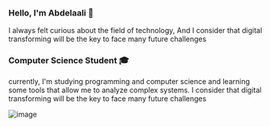 ### Hello, I'm Abdelaali 👋
I always felt curious about the field of technology, And I consider that digital transforming will be the key to face many future challenges

### Computer Science Student :mortar_board:
currently, I'm studying programming and computer science and learning some tools that allow me to analyze complex systems. I consider that digital transforming will be the key to face many future challenges

![image](https://i.imgur.com/hbwJzEA.png)
<!--
**abdlalisalmi/abdlalisalmi** is a ✨ _special_ ✨ repository because its `README.md` (this file) appears on your GitHub profile.

Here are some ideas to get you started:

- 🔭 I’m currently working on ...
- 🌱 I’m currently learning ...
- 👯 I’m looking to collaborate on ...
- 🤔 I’m looking for help with ...
- 💬 Ask me about ...
- 📫 How to reach me: ...
- 😄 Pronouns: ...
- ⚡ Fun fact: ...
-->

